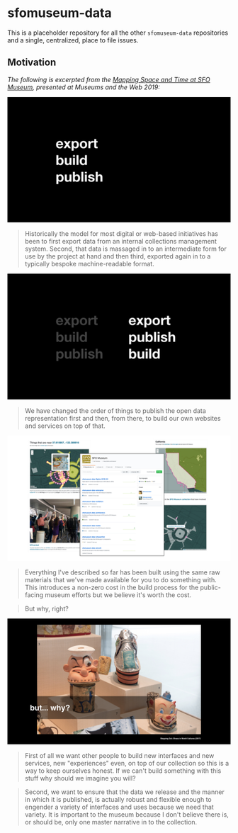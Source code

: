 # sfomuseum-data

This is a placeholder repository for all the other `sfomuseum-data` repositories and a single, centralized, place to file issues.

## Motivation

_The following is excerpted from the [Mapping Space and Time at SFO Museum](https://www.aaronland.info/weblog/2019/04/08/post/#mw19), presented at Museums and the Web 2019:_

![](docs/images/mw-2019.015.jpeg)

> Historically the model for most digital or web-based initiatives has been to first export data from an internal collections management system. Second, that data is massaged in to an intermediate form for use by the project at hand and then third, exported again in to a typically bespoke machine-readable format.

![](docs/images/mw-2019.016.jpeg)

> We have changed the order of things to publish the open data representation first and then, from there, to build our own websites and services on top of that.

![](docs/images/mw-2019.017.jpeg)

> Everything I've described so far has been built using the same raw materials that we've made available for you to do something with. This introduces a non-zero cost in the build process for the public-facing museum efforts but we believe it's worth the cost.

> But why, right?

![](docs/images/mw-2019.018.jpeg)

> First of all we want other people to build new interfaces and new services, new "experiences" even, on top of our collection so this is a way to keep ourselves honest. If we can't build something with this stuff why should we imagine you will?

> Second, we want to ensure that the data we release and the manner in which it is published, is actually robust and flexible enough to engender a variety of interfaces and uses because we need that variety. It is important to the museum because I don't believe there is, or should be, only one master narrative in to the collection.